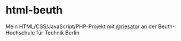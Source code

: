 html-beuth
==========
Mein HTML/CSS/JavaScript/PHP-Projekt mit [@riesator](https://github.com/riesator) an der Beuth-Hochschule für Technik Berlin
